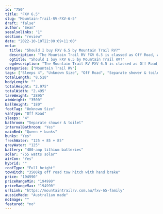 ```yaml
---
id: "750"
title: "FXV 6.5"
slug: "Mountain-Trail-RV-FXV-6-5"
draft: "false"
author: "Sean"
seealsolinks: "1"
section: "review"
date: "2022-10-10T22:00:09+11:00"
meta:
  title: "Should I buy FXV 6.5 by Mountain Trail RV?"
  description: "The Mountain Trail RV FXV 6.5 is classed as Off Road, and sleeps 4 people. It is Australian made and comes in at Unknown Size. It generally has Separate shower & toilet."
  ogtitle: "Should I buy FXV 6.5 by Mountain Trail RV?"
  ogdescription: "The Mountain Trail RV FXV 6.5 is classed as Off Road, and sleeps 4 people. It is Australian made and comes in at Unknown Size. It generally has Separate shower & toilet."
categories: ["Mountain Trail RV"]
tags: ["Sleeps 4", "Unknown Size", "Off Road", "Separate shower & toilet", "Full height", "Over 100k", "Australian made"]
totalLength: "8.518"
bodyLength: ""
totalHeight: "2.975"
totalWidth: "2.495"
tareWeight: "2895"
atmWeight: "3500"
ballWeight: "180"
footTag: "Unknown Size"
vanType: "Off Road"
sleeps: "4"
bathroom: "Separate shower & toilet"
internalBathroom: "Yes"
mainBed: "Queen + bunks"
bunks: "Yes"
freshWater: "125 + 85 + 85"
greyWater: "125"
battery: "480-amp lithium batteries"
solar: "755 watts solar"
airCon: "Yes"
hybrid: ""
roofType: "Full height"
towHitch: "3500kg off road tow hitch with hand brake"
price: "194990"
priceRangeMin: "194990"
priceRangeMax: "194990"
urlLink: "https://mountaintrailrv.com.au/fxv-65-family"
aussieMade: "Australian made"
noImage: ""
featured: "no"
---
```

